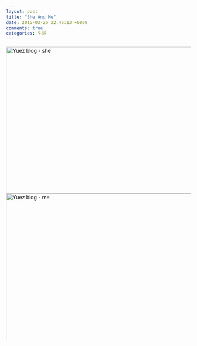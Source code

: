 ```yaml
---
layout: post
title: "She And Me"
date: 2015-03-26 22:46:13 +0800
comments: true
categories: 生活
---
```

<img class="lazy" data-original="/photos/520-she.jpg" alt="Yuez blog - she" width="640" height="400">
<img class="lazy" data-original="/photos/520-me.jpg"  alt="Yuez blog - me" width="640" height="400">
